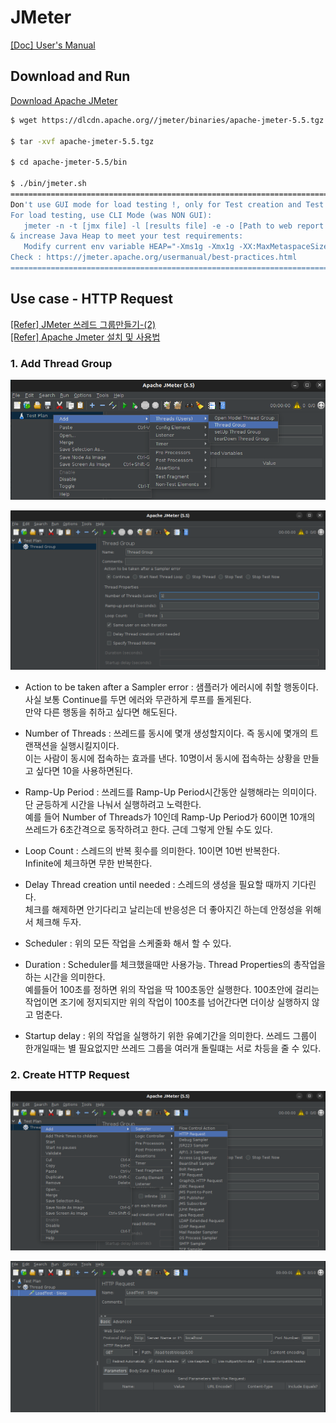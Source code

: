 
# JMeter

[[Doc] User's Manual](https://jmeter.apache.org/usermanual/index.html)

## Download and Run

[Download Apache JMeter](https://jmeter.apache.org/download_jmeter.cgi)

```bash
$ wget https://dlcdn.apache.org//jmeter/binaries/apache-jmeter-5.5.tgz

$ tar -xvf apache-jmeter-5.5.tgz

$ cd apache-jmeter-5.5/bin

$ ./bin/jmeter.sh
================================================================================
Don't use GUI mode for load testing !, only for Test creation and Test debugging.
For load testing, use CLI Mode (was NON GUI):
   jmeter -n -t [jmx file] -l [results file] -e -o [Path to web report folder]
& increase Java Heap to meet your test requirements:
   Modify current env variable HEAP="-Xms1g -Xmx1g -XX:MaxMetaspaceSize=256m" in the jmeter batch file
Check : https://jmeter.apache.org/usermanual/best-practices.html
================================================================================
```

## Use case - HTTP Request

[[Refer] JMeter 쓰레드 그룹만들기-(2)](https://kamang-it.tistory.com/399)  
[[Refer] Apache Jmeter 설치 및 사용법](https://zz1-hyunn.tistory.com/48)

### 1. Add Thread Group

![1-1 add thread group](./img/1-1add-thread-group.png)

![1-2 add thread group](./img/1-2add-thread-group.png)

- Action to be taken after a Sampler error : 샘플러가 에러시에 취할 행동이다. 사실 보통 Continue를 두면 에러와 무관하게 루프를 돌게된다.  
만약 다른 행동을 취하고 싶다면 해도된다.

- Number of Threads : 쓰레드를 동시에 몇개 생성할지이다. 즉 동시에 몇개의 트랜잭션을 실행시킬지이다.  
이는 사람이 동시에 접속하는 효과를 낸다. 10명이서 동시에 접속하는 상황을 만들고 싶다면 10을 사용하면된다.

- Ramp-Up Period : 쓰레드를 Ramp-Up Period시간동안 실행해라는 의미이다. 단 균등하게 시간을 나눠서 실행하려고 노력한다.  
예를 들어 Number of Threads가 10인데 Ramp-Up Period가 60이면 10개의 쓰레드가 6초간격으로 동작하려고 한다. 근데 그렇게 안될 수도 있다.  

- Loop Count : 스레드의 반복 횟수를 의미한다. 10이면 10번 반복한다.  
Infinite에 체크하면 무한 반복한다.

- Delay Thread creation until needed : 스레드의 생성을 필요할 때까지 기다린다.  
체크를 해제하면 안기다리고 날리는데 반응성은 더 좋아지긴 하는데 안정성을 위해서 체크해 두자.

- Scheduler : 위의 모든 작업을 스케줄화 해서 할 수 있다.

- Duration : Scheduler를 체크했을때만 사용가능. Thread Properties의 총작업을 하는 시간을 의미한다.  
예를들어 100초를 정하면 위의 작업을 딱 100초동안 실행한다. 100초안에 걸리는 작업이면 조기에 정지되지만 위의 작업이 100초를 넘어간다면 더이상 실행하지 않고 멈춘다.

- Startup delay : 위의 작업을 실행하기 위한 유예기간을 의미한다. 쓰레드 그룹이 한개일때는 별 필요없지만 쓰레드 그룹을 여러개 돌릴떄는 서로 차등을 줄 수 있다.

### 2. Create HTTP Request

![2-1 create http request](./img/2-1create-http-request.png)

![2-2 create http request](./img/2-2create-http-request.png)
